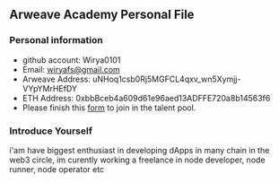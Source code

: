 ## Arweave Academy Personal File

### Personal information

- github account: Wirya0101
- Email: wiryafs@gmail.com
- Arweave Address: uNHoq1csb0Rj5MGFCL4qxv_wn5Xymjj-VYpYMrHEfDY
- ETH Address: 0xbbBceb4a609d61e96aed13ADFFE720a8b14563f6
- Please finish this [form](https://docs.google.com/forms/d/e/1FAIpQLSfWA5fIIcBgmRppm3jNz5vmf9Mai_QMVil-2pO4r7YKn_Zhtw/viewform?usp=sf_link) to join in the talent pool.

### Introduce Yourself
 i'am have biggest enthusiast in developing dApps in many chain in the web3 circle, im curently working a freelance in node developer, node runner, node operator etc
